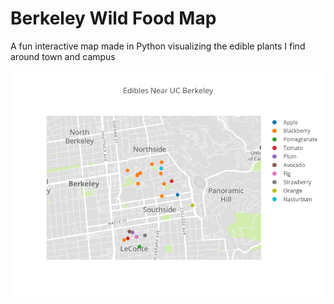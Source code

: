 # Berkeley Wild Food Map
A fun interactive map made in Python visualizing the edible plants I find around town and campus


![Fruit Map](https://raw.githubusercontent.com/Mlawrence95/Berkeley-Wild-Food-Map/master/Edibles%20in%20Berkeley.png "Fruit Map")
